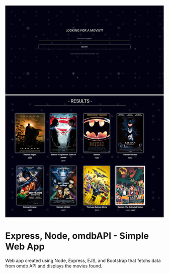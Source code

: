 
![](public/images/Screenshot_2020-07-25.png)
![](public/images/Screenshot_2020-07-25-2.png)

# Express, Node, omdbAPI - Simple Web App
Web app created using Node, Express, EJS, and Bootstrap that fetchs data from omdb API and displays the movies found. 

